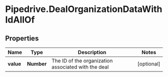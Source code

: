 # Pipedrive.DealOrganizationDataWithIdAllOf

## Properties

Name | Type | Description | Notes
------------ | ------------- | ------------- | -------------
**value** | **Number** | The ID of the organization associated with the deal | [optional] 


